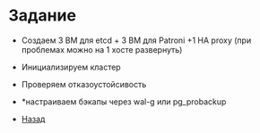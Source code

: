 # Задание

- Создаем 3 ВМ для etcd + 3 ВМ для Patroni +1 HA proxy (при проблемах можно на 1 хосте развернуть)
- Инициализируем кластер
- Проверяем отказоустойсивость
- *настраиваем бэкапы через wal-g или pg_probackup

- [Назад](README.md)
